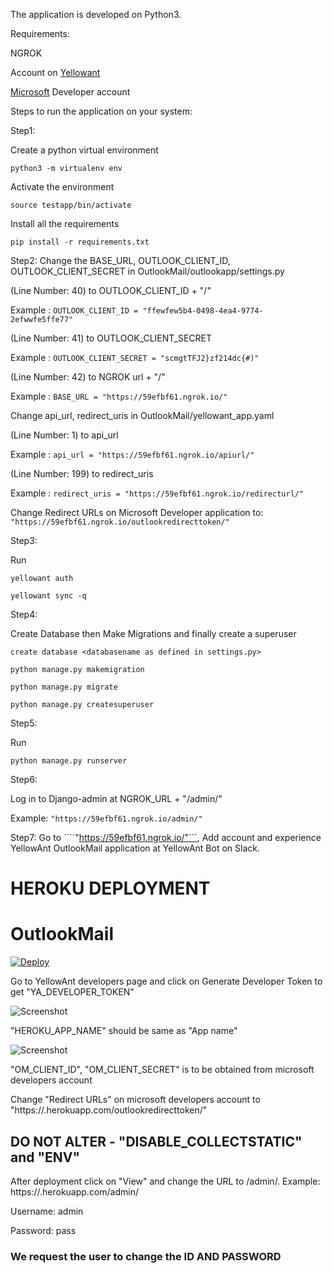 The application is developed on Python3.

Requirements:

NGROK

Account on [Yellowant](https://yellowant.com/)

[Microsoft](https://apps.dev.microsoft.com/) Developer account

Steps to run the application on your system:

Step1:

Create a python virtual environment

```python3 -m virtualenv env```

Activate the environment

```source testapp/bin/activate```

Install all the requirements

```pip install -r requirements.txt```


Step2:
Change the BASE_URL, OUTLOOK_CLIENT_ID, OUTLOOK_CLIENT_SECRET in OutlookMail/outlookapp/settings.py

(Line Number: 40) to OUTLOOK_CLIENT_ID + "/"

Example : ```OUTLOOK_CLIENT_ID = "ffewfew5b4-0498-4ea4-9774-2efwwfe5ffe77"```

(Line Number: 41) to OUTLOOK_CLIENT_SECRET

Example : ```OUTLOOK_CLIENT_SECRET = "scmgtTFJ2}zf214dc{#)"```

(Line Number: 42) to NGROK url + "/"

Example : ```BASE_URL = "https://59efbf61.ngrok.io/"```

Change api_url, redirect_uris in OutlookMail/yellowant_app.yaml

(Line Number: 1) to api_url

Example : ```api_url = "https://59efbf61.ngrok.io/apiurl/"```

(Line Number: 199) to redirect_uris

Example : ```redirect_uris = "https://59efbf61.ngrok.io/redirecturl/"```

Change Redirect URLs on Microsoft Developer application to: ```"https://59efbf61.ngrok.io/outlookredirecttoken/"```

Step3:

Run

```yellowant auth```

```yellowant sync -q```

Step4:

Create Database then Make Migrations and finally create a superuser

```create database <databasename as defined in settings.py>```

```python manage.py makemigration```

```python manage.py migrate```

```python manage.py createsuperuser```

Step5:

Run

```python manage.py runserver```

Step6:

Log in to Django-admin at NGROK_URL + "/admin/"

Example: ```"https://59efbf61.ngrok.io/admin/"```

Step7: Go to ````"https://59efbf61.ngrok.io/"```, Add account and experience YellowAnt OutlookMail application at YellowAnt Bot on Slack.

# HEROKU DEPLOYMENT
# OutlookMail
[![Deploy](https://www.herokucdn.com/deploy/button.svg)](https://heroku.com/deploy)

Go to YellowAnt developers page and click on Generate Developer Token to get "YA_DEVELOPER_TOKEN"

![Screenshot](ya_developer.png)

"HEROKU_APP_NAME" should be same as "App name"

![Screenshot](appname.png)

"OM_CLIENT_ID", "OM_CLIENT_SECRET" is to be obtained from microsoft developers account

Change "Redirect URLs" on microsoft developers account to "https://<appname>.herokuapp.com/outlookredirecttoken/"

## DO NOT ALTER - "DISABLE_COLLECTSTATIC" and "ENV"

After deployment click on "View" and change the URL to /admin/. Example: https://<app-name>.herokuapp.com/admin/


Username: admin

Password: pass
  
### We request the user to change the ID AND PASSWORD

